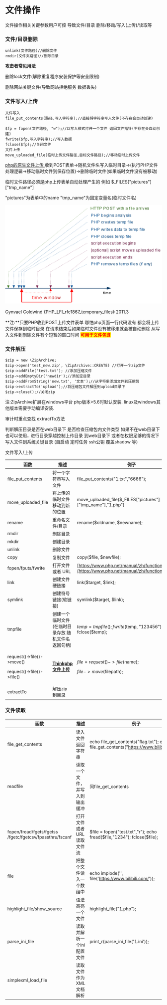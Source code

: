 # 文件操作

文件操作相关关键参数用户可控 导致文件/目录 删除/移动/写入(上传)/读取等

### 文件/目录删除

```
unlink(文件路径)//删除文件
rmdir(文件夹路径)//删除目录
```

**攻击者常见用法**

删除lock文件(解除重复程序安装保护等安全限制)

删除网站关键文件(导致网站拒绝服务 数据丢失)

### 文件写入/上传

```
文件写入
file_put_contents(路径,写入字符串);//直接将字符串写入文件(不存在会自动创建)

$fp = fopen(文件路径, "w");//以写入模式打开一个文件 返回文件指针(不存在会自动创建)
fwrite($fp,写入字符串);//写入数据
fclose($fp);//关闭文件
文件上传
move_uploaded_file(临时上传文件路径,目标文件路径);//移动临时上传文件
```

[php的原生文件上传 ](https://www.php.net/manual/en/features.file-upload.post-method.php)收到POST表单->随机文件名写入临时目录->(执行PHP文件处理逻辑->移动临时文件到保存位置)->删除临时文件(如果临时文件没有被移动)

临时文件路径必须是php上传表单自动处理产生的 例如 $\_FILES\["pictures"]\["tmp\_name"]

"pictures"为表单中的name "tmp\_name"为固定变量名(临时文件名)

![](<../.gitbook/assets/图片 (3) (1).png>)

Gynvael Coldwind 《PHP\_LFI\_rfc1867\_temporary\_files》 2011.3

**注:**只要PHP收到POST上传文件表单 哪怕php页面一行代码没有 都会将上传文件保存到临时目录 在请求结束后如果临时文件没有被移走就会被自动删除 从写入文件到删除文件有个短暂的窗口时间  <mark style="color:red;">**可用于文件包含**</mark>

### 文件解压

```
$zip = new \ZipArchive;
$zip->open('test_new.zip', \ZipArchive::CREATE) //打开一个zip文件
$zip->addFile('test.txt'); //添加压缩文件
$zip->addEmptyDir('newdir');//添加空目录
$zip->addFromString('new.txt', '文本');//从字符串添加文件到压缩包
$zip->extractTo('upload');//将压缩包文件解压到upload目录下
$zip->close();//关闭zip
```

注:ZipArchive扩展在windows平台 php版本>5.6时默认安装. linux及windows其他版本需要手动编译安装.

审计时重点查找 extractTo方法

判断解压目录是否在web目录下 是否检查压缩包内文件类型 如果不在web目录下也可以使用.. 进行目录穿越控制上传目录 到web目录下 或者在权限足够的情况下写入文件到系统关键目录 (自启动 定时任务 ssh公钥 覆盖shadow 等)



文件写入/上传

| 函数                                                               | 描述                                                                           | 例子                                                                                                     |
| ---------------------------------------------------------------- | ---------------------------------------------------------------------------- | ------------------------------------------------------------------------------------------------------ |
| file\_put\_contents                                              | 将一个字符串写入文件                                                                   | file\_put\_contents("1.txt","6666");                                                                   |
| move\_uploaded\_file                                             | 将上传的临时文件移动到新的位置                                                              | move\_uploaded\_file($\_FILES\["pictures"]\["tmp\_name"],"1.php")                                      |
| rename                                                           | 重命名文件/目录                                                                     | rename($oldname, $newname);                                                                            |
| rmdir                                                            | 删除目录                                                                         |                                                                                                        |
| mkdir                                                            | 创建目录                                                                         |                                                                                                        |
| unlink                                                           | 删除文件                                                                         |                                                                                                        |
| copy                                                             | 复制文件                                                                         | copy($file, $newfile);                                                                                 |
| fopen/fputs/fwrite                                               | 打开文件或者 URL                                                                   | [https://www.php.net/manual/zh/function.fwrite.php](https://www.php.net/manual/zh/function.fwrite.php) |
| link                                                             | 创建文件硬链接                                                                      | link($target, $link);                                                                                  |
| symlink                                                          | 创建符号链接(软链接)                                                                  | symlink($target, $link);                                                                               |
| tmpfile                                                          | 创建一个临时文件 (在临时目录存放 随机文件名 返回句柄)                                                | $temp = tmpfile(); fwrite($temp, "123456"); fclose($temp);                                             |
| <p>request()->file()->move()</p><p>request()->file()->file()</p> | ****[**Thinkphp 文件上传**](https://www.kancloud.cn/manual/thinkphp5/155159)**** | <p>$file = request()->file($name);</p><p>$file->move($filepath);</p>                                   |
| extractTo                                                        | 解压zip 到目录                                                                    |                                                                                                        |



### 文件读取

| 函数                                                       | 描述               | 例子                                                                                           |
| -------------------------------------------------------- | ---------------- | -------------------------------------------------------------------------------------------- |
| file\_get\_contents                                      | 读入文件返回字符串        | echo file\_get\_contents("flag.txt"); echo file\_get\_contents("https://www.bilibili.com/"); |
| readfile                                                 | 读取一个文件，并写入到输出缓冲  | 同file\_get\_contents                                                                         |
| fopen/fread/fgets/fgetss /fgetc/fgetcsv/fpassthru/fscanf | 打开文件或者 URL 读取文件流 | $file = fopen("test.txt","r"); echo fread($file,"1234"); fclose($file);                      |
| file                                                     | 把整个文件读入一个数组中     | echo implode('', file('https://www.bilibili.com/'));                                         |
| highlight\_file/show\_source                             | 语法高亮一个文件         | highlight\_file("1.php");                                                                    |
| parse\_ini\_file                                         | 读取并解析一个ini配置文件   | print\_r(parse\_ini\_file('1.ini'));                                                         |
| simplexml\_load\_file                                    | 读取文件作为XML文档解析    |                                                                                              |
